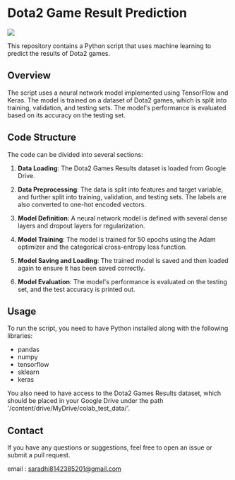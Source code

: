 # Dota2 Game Result Prediction

<img src="https://th.bing.com/th/id/OIG.H1LJsc7J07lVh10zF2ho?pid=ImgGn"/>

This repository contains a Python script that uses machine learning to predict the results of Dota2 games.

## Overview

The script uses a neural network model implemented using TensorFlow and Keras. The model is trained on a dataset of Dota2 games, which is split into training, validation, and testing sets. The model's performance is evaluated based on its accuracy on the testing set.


## Code Structure

The code can be divided into several sections:

1. **Data Loading**: The Dota2 Games Results dataset is loaded from Google Drive.

2. **Data Preprocessing**: The data is split into features and target variable, and further split into training, validation, and testing sets. The labels are also converted to one-hot encoded vectors.

3. **Model Definition**: A neural network model is defined with several dense layers and dropout layers for regularization.

4. **Model Training**: The model is trained for 50 epochs using the Adam optimizer and the categorical cross-entropy loss function.

5. **Model Saving and Loading**: The trained model is saved and then loaded again to ensure it has been saved correctly.

6. **Model Evaluation**: The model's performance is evaluated on the testing set, and the test accuracy is printed out.

## Usage

To run the script, you need to have Python installed along with the following libraries:
- pandas
- numpy
- tensorflow
- sklearn
- keras

You also need to have access to the Dota2 Games Results dataset, which should be placed in your Google Drive under the path '/content/drive/MyDrive/colab_test_data/'.

## Contact

If you have any questions or suggestions, feel free to open an issue or submit a pull request.

email : saradhi8142385201@gmail.com

